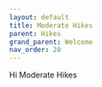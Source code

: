 ```yaml
---
layout: default
title: Moderate Hikes
parent: Hikes
grand_parent: Welcome
nav_order: 20
---
```

Hi Moderate Hikes